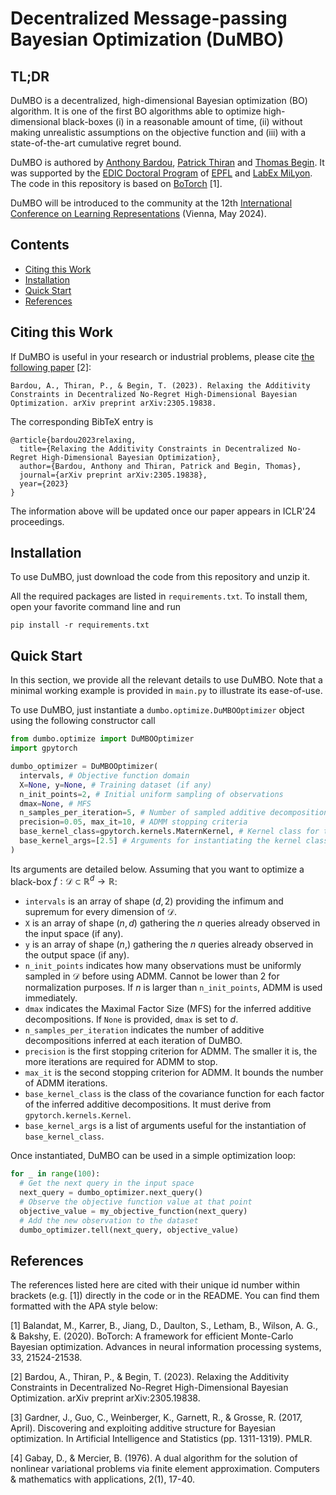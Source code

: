 # Decentralized Message-passing Bayesian Optimization (DuMBO)

## TL;DR

DuMBO is a decentralized, high-dimensional Bayesian optimization (BO) algorithm. It is one of the first BO algorithms able to optimize high-dimensional black-boxes (i) in a reasonable amount of time, (ii) without making unrealistic assumptions on the objective function and (iii) with a state-of-the-art cumulative regret bound.

DuMBO is authored by [Anthony Bardou](https://abardou.github.io), [Patrick Thiran](https://people.epfl.ch/patrick.thiran) and [Thomas Begin](https://perso.ens-lyon.fr/thomas.begin/). It was supported by the [EDIC Doctoral Program](https://www.epfl.ch/education/phd/edic-computer-and-communication-sciences/) of [EPFL](https://www.epfl.ch/en/) and [LabEx MiLyon](https://milyon.universite-lyon.fr/). The code in this repository is based on [BoTorch](https://botorch.org/) [1].

DuMBO will be introduced to the community at the 12th [International Conference on Learning Representations](https://iclr.cc) (Vienna, May 2024).

## Contents

* [Citing this Work](#citing-this-work)
* [Installation](#installation)
* [Quick Start](#quick-start)
* [References](#references)

## Citing this Work

If DuMBO is useful in your research or industrial problems, please cite [the following paper](https://arxiv.org/abs/2305.19838) [2]:

```
Bardou, A., Thiran, P., & Begin, T. (2023). Relaxing the Additivity Constraints in Decentralized No-Regret High-Dimensional Bayesian Optimization. arXiv preprint arXiv:2305.19838.
```

The corresponding BibTeX entry is

```
@article{bardou2023relaxing,
  title={Relaxing the Additivity Constraints in Decentralized No-Regret High-Dimensional Bayesian Optimization},
  author={Bardou, Anthony and Thiran, Patrick and Begin, Thomas},
  journal={arXiv preprint arXiv:2305.19838},
  year={2023}
}
```

The information above will be updated once our paper appears in ICLR'24 proceedings.

## Installation

To use DuMBO, just download the code from this repository and unzip it.

All the required packages are listed in `requirements.txt`. To install them, open your favorite command line and run
```
pip install -r requirements.txt
```

## Quick Start

In this section, we provide all the relevant details to use DuMBO. Note that a minimal working example is provided in `main.py` to illustrate its ease-of-use.

To use DuMBO, just instantiate a `dumbo.optimize.DuMBOOptimizer` object using the following constructor call

```python
from dumbo.optimize import DuMBOOptimizer
import gpytorch

dumbo_optimizer = DuMBOOptimizer(
  intervals, # Objective function domain
  X=None, y=None, # Training dataset (if any)
  n_init_points=2, # Initial uniform sampling of observations
  dmax=None, # MFS
  n_samples_per_iteration=5, # Number of sampled additive decompositions
  precision=0.05, max_it=10, # ADMM stopping criteria
  base_kernel_class=gpytorch.kernels.MaternKernel, # Kernel class for the factors
  base_kernel_args=[2.5] # Arguments for instantiating the kernel class
)
```

Its arguments are detailed below. Assuming that you want to optimize a black-box $f : \mathcal{D} \subset \mathbb{R}^d \to \mathbb{R}$:

* `intervals` is an array of shape $(d,2)$ providing the infimum and supremum for every dimension of $\mathcal{D}$.
* `X` is an array of shape $(n,d)$ gathering the $n$ queries already observed in the input space (if any).
* `y` is an array of shape $(n,)$ gathering the $n$ queries already observed in the output space (if any).
* `n_init_points` indicates how many observations must be uniformly sampled in $\mathcal{D}$ before using ADMM. Cannot be lower than 2 for normalization purposes. If $n$ is larger than `n_init_points`, ADMM is used immediately.
* `dmax` indicates the Maximal Factor Size (MFS) for the inferred additive decompositions. If `None` is provided, `dmax` is set to $d$.
* `n_samples_per_iteration` indicates the number of additive decompositions inferred at each iteration of DuMBO.
* `precision` is the first stopping criterion for ADMM. The smaller it is, the more iterations are required for ADMM to stop.
* `max_it` is the second stopping criterion for ADMM. It bounds the number of ADMM iterations.
* `base_kernel_class` is the class of the covariance function for each factor of the inferred additive decompositions. It must derive from `gpytorch.kernels.Kernel`.
* `base_kernel_args` is a list of arguments useful for the instantiation of `base_kernel_class`.

Once instantiated, DuMBO can be used in a simple optimization loop:

```python
for _ in range(100):
  # Get the next query in the input space
  next_query = dumbo_optimizer.next_query()
  # Observe the objective function value at that point
  objective_value = my_objective_function(next_query)
  # Add the new observation to the dataset
  dumbo_optimizer.tell(next_query, objective_value)
```

## References

The references listed here are cited with their unique id number within brackets (e.g. [1]) directly in the code or in the README. You can find them formatted with the APA style below:

[1] Balandat, M., Karrer, B., Jiang, D., Daulton, S., Letham, B., Wilson, A. G., & Bakshy, E. (2020). BoTorch: A framework for efficient Monte-Carlo Bayesian optimization. Advances in neural information processing systems, 33, 21524-21538.

[2] Bardou, A., Thiran, P., & Begin, T. (2023). Relaxing the Additivity Constraints in Decentralized No-Regret High-Dimensional Bayesian Optimization. arXiv preprint arXiv:2305.19838.

[3] Gardner, J., Guo, C., Weinberger, K., Garnett, R., & Grosse, R. (2017, April). Discovering and exploiting additive structure for Bayesian optimization. In Artificial Intelligence and Statistics (pp. 1311-1319). PMLR.

[4] Gabay, D., & Mercier, B. (1976). A dual algorithm for the solution of nonlinear variational problems via finite element approximation. Computers & mathematics with applications, 2(1), 17-40.